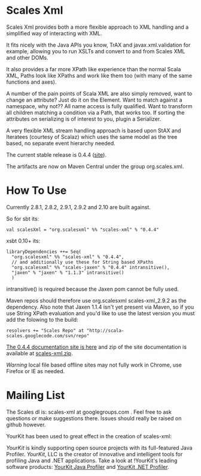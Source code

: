 # Scales Xml

Scales Xml provides both a more flexible approach to XML handling and a simplified way of interacting with XML.  

It fits nicely with the Java APIs you know, TrAX and javax.xml.validation for example, allowing you to run XSLTs and convert to and from Scales XML and other DOMs.

It also provides a far more XPath like experience than the normal Scala XML, Paths look like XPaths and work like them too (with many of the same functions and axes).

A number of the pain points of Scala XML are also simply removed, want to change an attribute?  Just do it on the Element.  Want to match against a namespace, why not?? All name access is fully qualified.  Want to transform all children matching a condition via a Path, that works too.  If sorting the attributes on serializing is of interest to you, plugin a Serializer.

A very flexible XML stream handling approach is based upon StAX and Iteratees (courtesy of Scalaz) which uses the same model as the tree based, no separate event hierarchy needed.

The current stable release is 0.4.4 ([site](http://scala-scales.googlecode.com/svn/sites/scales/scales-xml_2.9.2/0.4.4/index.html)).

The artifacts are now on Maven Central under the group org.scales.xml.

# How To Use

Currently 2.8.1, 2.8.2, 2.9.1, 2.9.2 and 2.10 are built against.

So for sbt its:

    val scalesXml = "org.scalesxml" %% "scales-xml" % "0.4.4"

xsbt 0.10+ its:

    libraryDependencies ++= Seq(
      "org.scalesxml" %% "scales-xml" % "0.4.4",
      // and additionally use these for String based XPaths
      "org.scalesxml" %% "scales-jaxen" % "0.4.4" intransitive(), 
      "jaxen" % "jaxen" % "1.1.3" intransitive()
      )

intransitive() is required because the Jaxen pom cannot be fully used.

Maven repos should therefore use org.scalesxml scales-xml_2.9.2 as the dependency.   Also note that Jaxen 1.1.4 isn't yet present via Maven, so if you use String XPath evaluation and you'd like to use the latest version you must add the folowing to the build:

    resolvers += "Scales Repo" at "http://scala-scales.googlecode.com/svn/repo"

[The 0.4.4 documentation site is here](http://scala-scales.googlecode.com/svn/sites/scales/scales-xml_2.9.2/0.4.4/index.html) and zip of the site documentation is available at [scales-xml.zip](http://scala-scales.googlecode.com/svn/sites/scales/scales-xml_2.9.2/0.4.4/org.scalesxml-scales-xml-0.4.4-site.zip).

_Warning_ local file based offline sites may not fully work in Chrome, use Firefox or IE as needed.

# Mailing List

The Scales dl is: scales-xml at googlegroups.com .  Feel free to ask questions or make suggestions there.  Issues should really be raised on github however.

YourKit has been used to great effect in the creation of scales-xml:

*YourKit* is kindly supporting open source projects with its full-featured Java Profiler.
*YourKit*, LLC is the creator of innovative and intelligent tools for profiling
Java and .NET applications. Take a look at !YourKit's leading software products:
[YourKit Java Profiler](http://www.yourkit.com/java/profiler/index.jsp) and
[YourKit .NET Profiler](http://www.yourkit.com/.net/profiler/index.jsp).
